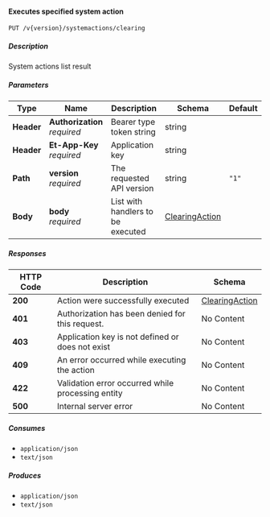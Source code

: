 
<a name="systemactions_executeclearingaction"></a>
#### Executes specified system action
```
PUT /v{version}/systemactions/clearing
```


##### Description
System actions list result


##### Parameters

|Type|Name|Description|Schema|Default|
|---|---|---|---|---|
|**Header**|**Authorization**  <br>*required*|Bearer type token string|string||
|**Header**|**Et-App-Key**  <br>*required*|Application key|string||
|**Path**|**version**  <br>*required*|The requested API version|string|`"1"`|
|**Body**|**body**  <br>*required*|List with handlers to be executed|[ClearingAction](#clearingaction)||


##### Responses

|HTTP Code|Description|Schema|
|---|---|---|
|**200**|Action were successfully executed|[ClearingAction](#clearingaction)|
|**401**|Authorization has been denied for this request.|No Content|
|**403**|Application key is not defined or does not exist|No Content|
|**409**|An error occurred while executing the action|No Content|
|**422**|Validation error occurred while processing entity|No Content|
|**500**|Internal server error|No Content|


##### Consumes

* `application/json`
* `text/json`


##### Produces

* `application/json`
* `text/json`



